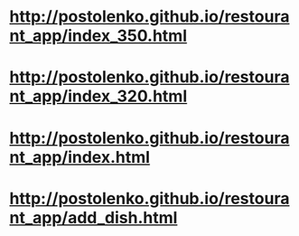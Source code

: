 # http://postolenko.github.io/restourant_app/index_350.html
# http://postolenko.github.io/restourant_app/index_320.html
# http://postolenko.github.io/restourant_app/index.html
# http://postolenko.github.io/restourant_app/add_dish.html
